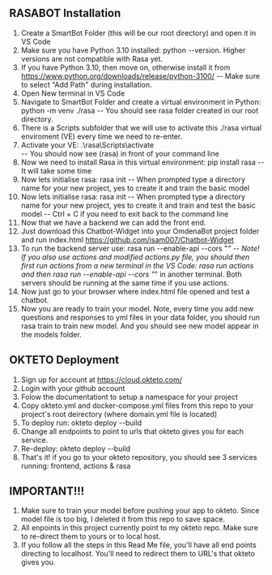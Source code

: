 RASABOT Installation
--------------------

1. Create a SmartBot Folder (this will be our root directory) and open it in VS Code
2. Make sure you have Python 3.10 installed: python --version. Higher versions are not compatible with Rasa yet.
3. If you have Python 3.10, then move on, otherwise install it from https://www.python.org/downloads/release/python-3100/ 
-- Make sure to select "Add Path" during installation.
4. Open New terminal in VS Code
5. Navigate to SmartBot Folder and create a virtual environment in Python: 
python -m venv ./rasa
-- You should see rasa folder created in our root directory.
6. There is a Scripts subfolder that we will use to activate this ./rasa virtual enviroment (VE) every time we need to re-enter.
7. Activate your VE:    .\rasa\Scripts\activate   
-- You should now see (rasa) in front of your command line
8. Now we need to install Rasa in this virtual environment: pip install rasa
-- It will take some time
9. Now lets initialise rasa: rasa init
-- When prompted type a directory name for your new project, yes to create it and train the basic model
10. Now lets initialise rasa: rasa init
-- When prompted type a directory name for your new project, yes to create it and train and test the basic model
-- Ctrl + C if you need to exit back to the command line
11. Now that we have a backend we can add the front end.
12. Just download this Chatbot-Widget into your OmdenaBot project folder and run index.html https://github.com/isam007/Chatbot-Widget
13. To run the backend server use: rasa run --enable-api --cors "*" 
-- Note! If you also use actions and modified actions.py file, you should then first run actions from a new terminal in the VS Code: rasa run actions  and then rasa run --enable-api --cors "*" in another terminal. Both servers should be running at the same time if you use actions.
14. Now just go to your browser where index.html file opened and test a chatbot.
15. Now you are ready to train your model. Note, every time you add new questions and responses to yml files in your data folder, you should run rasa train to train new model. And you should see new model appear in the models folder.

OKTETO Deployment
-----------------

1. Sign up for account at https://cloud.okteto.com/
2. Login with your github account
3. Folow the documentationt to setup a namespace for your project
4. Copy okteto.yml and docker-compose.yml files from this repo to your project's root deirectory (where domain.yml file is located)
5. To deploy run: okteto deploy --build 
6. Change all endpoints to point to urls that okteto gives you for each service.
7. Re-deploy: okteto deploy --build 
8. That's it! if you go to your okteto repository, you should see 3 services running: frontend, actions & rasa

IMPORTANT!!!
-------------

1. Make sure to train your model before pushing your app to okteto. Since model file is too big, I deleted it from this repo to save space.
2. All enpoints in this project currently point to my okteto repo. Make sure to re-direct them to yours or to local host.
3. If you follow all the steps in this Read Me file, you'll have all end points directing to localhost. You'll need to redirect them to URL's that okteto gives you.
           

